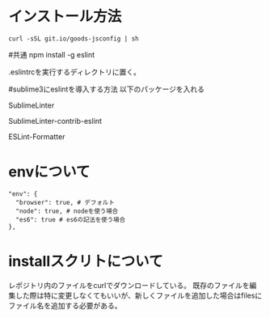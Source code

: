 # インストール方法

```
curl -sSL git.io/goods-jsconfig | sh
```

#共通
npm install -g eslint

.eslintrcを実行するディレクトリに置く。

#sublime3にeslintを導入する方法
以下のパッケージを入れる

SublimeLinter

SublimeLinter-contrib-eslint

ESLint-Formatter

# envについて

```
"env": {
  "browser": true, # デフォルト
  "node": true, # nodeを使う場合
  "es6": true # es6の記法を使う場合
},
```

# installスクリトについて

レポジトリ内のファイルをcurlでダウンロードしている。
既存のファイルを編集した際は特に変更しなくてもいいが、新しくファイルを追加した場合はfilesにファイル名を追加する必要がある。
